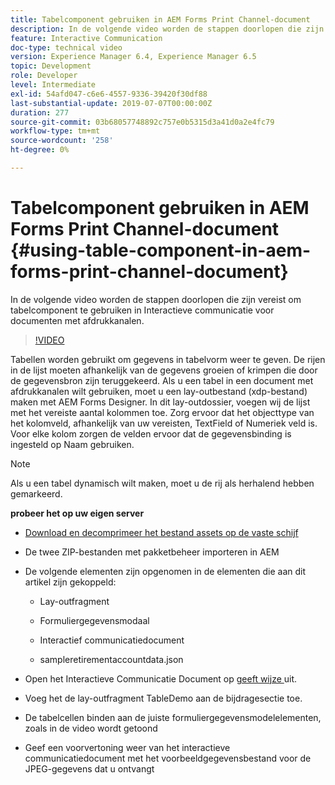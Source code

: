 ```yaml
---
title: Tabelcomponent gebruiken in AEM Forms Print Channel-document
description: In de volgende video worden de stappen doorlopen die zijn vereist om tabelcomponent te gebruiken in Interactieve communicatie voor documenten met afdrukkanalen.
feature: Interactive Communication
doc-type: technical video
version: Experience Manager 6.4, Experience Manager 6.5
topic: Development
role: Developer
level: Intermediate
exl-id: 54afd047-c6e6-4557-9336-39420f30df88
last-substantial-update: 2019-07-07T00:00:00Z
duration: 277
source-git-commit: 03b68057748892c757e0b5315d3a41d0a2e4fc79
workflow-type: tm+mt
source-wordcount: '258'
ht-degree: 0%

---
```


# Tabelcomponent gebruiken in AEM Forms Print Channel-document {#using-table-component-in-aem-forms-print-channel-document}

In de volgende video worden de stappen doorlopen die zijn vereist om tabelcomponent te gebruiken in Interactieve communicatie voor documenten met afdrukkanalen.

>[!VIDEO](https://video.tv.adobe.com/v/27769?quality=12&learn=on)

Tabellen worden gebruikt om gegevens in tabelvorm weer te geven. De rijen in de lijst moeten afhankelijk van de gegevens groeien of krimpen die door de gegevensbron zijn teruggekeerd. Als u een tabel in een document met afdrukkanalen wilt gebruiken, moet u een lay-outbestand (xdp-bestand) maken met AEM Forms Designer. In dit lay-outdossier, voegen wij de lijst met het vereiste aantal kolommen toe. Zorg ervoor dat het objecttype van het kolomveld, afhankelijk van uw vereisten, TextField of Numeriek veld is. Voor elke kolom zorgen de velden ervoor dat de gegevensbinding is ingesteld op Naam gebruiken.

>[!NOTE]
>
>Als u een tabel dynamisch wilt maken, moet u de rij als herhalend hebben gemarkeerd.

**probeer het op uw eigen server**

* [Download en decomprimeer het bestand assets op de vaste schijf](assets/usingtablesinprintchannel.zip)

* De twee ZIP-bestanden met pakketbeheer importeren in AEM

* De volgende elementen zijn opgenomen in de elementen die aan dit artikel zijn gekoppeld:

   * Lay-outfragment

   * Formuliergegevensmodaal

   * Interactief communicatiedocument
   * sampleretirementaccountdata.json

* Open het Interactieve Communicatie Document op [ geeft wijze ](http://localhost:4502/editor.html/content/forms/af/401kstatement/tablesinprintdocument/channels/print.html) uit.

* Voeg het de lay-outfragment TableDemo aan de bijdragesectie toe.
* De tabelcellen binden aan de juiste formuliergegevensmodelelementen, zoals in de video wordt getoond

* Geef een voorvertoning weer van het interactieve communicatiedocument met het voorbeeldgegevensbestand voor de JPEG-gegevens dat u ontvangt
